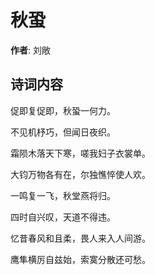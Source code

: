 # 秋蛩

**作者**: 刘敞

## 诗词内容

促即复促即，秋蛩一何力。

不见机杼巧，但闻日夜织。

霜陨木落天下寒，嗟我妇子衣裳单。

大钧万物各有在，尔独憔悴使人欢。

一鸣复一飞，秋堂燕将归。

四时自兴叹，天道不得违。

忆昔春风和且柔，畏人来入人间游。

鹰隼横厉自兹始，索寞分散还可愁。

